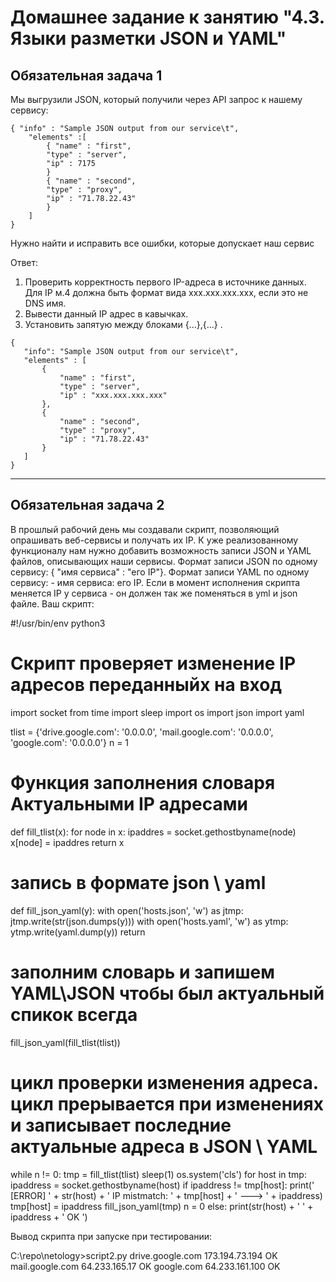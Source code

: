 # Домашнее задание к занятию "4.3. Языки разметки JSON и YAML"


## Обязательная задача 1

Мы выгрузили JSON, который получили через API запрос к нашему сервису:

    { "info" : "Sample JSON output from our service\t",
        "elements" :[
            { "name" : "first",
            "type" : "server",
            "ip" : 7175 
            }
            { "name" : "second",
            "type" : "proxy",
            "ip" : "71.78.22.43"
            }
        ]
    }

Нужно найти и исправить все ошибки, которые допускает наш сервис

Ответ:
   1) Проверить корректность первого IP-адреса в источнике данных.
      Для IP м.4 должна быть формат вида xxx.xxx.xxx.xxx, если это не DNS имя.
   2) Вывести данный IP адрес в кавычках.
   3) Установить запятую между блоками {...},{...}  .
      
    {
       "info": "Sample JSON output from our service\t",
       "elements" : [
           {
               "name" : "first",
               "type" : "server",
               "ip" : "xxx.xxx.xxx.xxx"
           },
           {
               "name" : "second",
               "type" : "proxy",
               "ip" : "71.78.22.43"
           }
       ]
    }


--------------------------------------------------------------------------------------------------


## Обязательная задача 2

В прошлый рабочий день мы создавали скрипт, позволяющий опрашивать веб-сервисы и получать их IP. К уже реализованному функционалу нам нужно добавить возможность записи JSON и YAML файлов, описывающих наши сервисы. Формат записи JSON по одному сервису: { "имя сервиса" : "его IP"}. Формат записи YAML по одному сервису: - имя сервиса: его IP. Если в момент исполнения скрипта меняется IP у сервиса - он должен так же поменяться в yml и json файле.
Ваш скрипт:

#!/usr/bin/env python3
# Скрипт проверяет изменение IP адресов переданныйх на вход
import socket
from time import sleep
import os
import json
import yaml

tlist = {'drive.google.com': '0.0.0.0', 'mail.google.com': '0.0.0.0', 'google.com': '0.0.0.0'}
n = 1


# Функция заполнения словаря Актуальными IP адресами
def fill_tlist(x):
    for node in x:
        ipaddres = socket.gethostbyname(node)
        x[node] = ipaddres
    return x


# запись в формате json \ yaml
def fill_json_yaml(y):
    with open('hosts.json', 'w') as jtmp:
        jtmp.write(str(json.dumps(y)))
    with open('hosts.yaml', 'w') as ytmp:
        ytmp.write(yaml.dump(y))
    return


# заполним словарь и запишем YAML\JSON чтобы был актуальный спикок всегда
fill_json_yaml(fill_tlist(tlist))


# цикл проверки изменения адреса. цикл прерывается при изменениях и записывает последние актуальные адреса в JSON \ YAML
while n != 0:
    tmp = fill_tlist(tlist)
    sleep(1)
    os.system('cls')
    for host in tmp:
        ipaddress = socket.gethostbyname(host)
        if ipaddress != tmp[host]:
            print(' [ERROR] ' + str(host) + ' IP mistmatch: ' + tmp[host] + ' ---> ' + ipaddress)
            tmp[host] = ipaddress
            fill_json_yaml(tmp)
            n = 0
        else:
            print(str(host) + ' ' + ipaddress + ' OK ')

Вывод скрипта при запуске при тестировании:

C:\repo\netology>script2.py
drive.google.com 173.194.73.194 OK
mail.google.com 64.233.165.17 OK
google.com 64.233.161.100 OK
